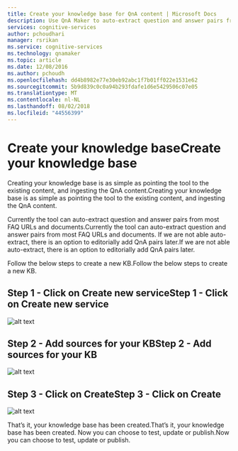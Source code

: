 ```yaml
---
title: Create your knowledge base for QnA content | Microsoft Docs
description: Use QnA Maker to auto-extract question and answer pairs from most FAQ URLs and documents.
services: cognitive-services
author: pchoudhari
manager: rsrikan
ms.service: cognitive-services
ms.technology: qnamaker
ms.topic: article
ms.date: 12/08/2016
ms.author: pchoudh
ms.openlocfilehash: dd4b8982e77e30eb92abc1f7b01ff022e1531e62
ms.sourcegitcommit: 5b9d839c0c0a94b293fdafe1d6e5429506c07e05
ms.translationtype: MT
ms.contentlocale: nl-NL
ms.lasthandoff: 08/02/2018
ms.locfileid: "44556399"
---
```

# <a name="create-your-knowledge-base"></a><span data-ttu-id="310c3-103">Create your knowledge base</span><span class="sxs-lookup"><span data-stu-id="310c3-103">Create your knowledge base</span></span>
<span data-ttu-id="310c3-104">Creating your knowledge base is as simple as pointing the tool to the existing content, and ingesting the QnA content.</span><span class="sxs-lookup"><span data-stu-id="310c3-104">Creating your knowledge base is as simple as pointing the tool to the existing content, and ingesting the QnA content.</span></span>

<span data-ttu-id="310c3-105">Currently the tool can auto-extract question and answer pairs from most FAQ URLs and documents.</span><span class="sxs-lookup"><span data-stu-id="310c3-105">Currently the tool can auto-extract question and answer pairs from most FAQ URLs and documents.</span></span> <span data-ttu-id="310c3-106">If we are not able auto-extract, there is an option to editorially add QnA pairs later.</span><span class="sxs-lookup"><span data-stu-id="310c3-106">If we are not able auto-extract, there is an option to editorially add QnA pairs later.</span></span>

<span data-ttu-id="310c3-107">Follow the below steps to create a new KB.</span><span class="sxs-lookup"><span data-stu-id="310c3-107">Follow the below steps to create a new KB.</span></span>
## <a name="step-1---click-on-create-new-service"></a><span data-ttu-id="310c3-108">Step 1 - Click on Create new service</span><span class="sxs-lookup"><span data-stu-id="310c3-108">Step 1 - Click on Create new service</span></span>

![alt text](https://docstestmedia1.blob.core.windows.net/azure-media/articles/cognitive-services/QnAMaker/Images/myKbService.png)

## <a name="step-2---add-sources-for-your-kb"></a><span data-ttu-id="310c3-110">Step 2 - Add sources for your KB</span><span class="sxs-lookup"><span data-stu-id="310c3-110">Step 2 - Add sources for your KB</span></span>

![alt text](https://docstestmedia1.blob.core.windows.net/azure-media/articles/cognitive-services/QnAMaker/Images/createKbService.png)

## <a name="step-3---click-on-create"></a><span data-ttu-id="310c3-112">Step 3 - Click on Create</span><span class="sxs-lookup"><span data-stu-id="310c3-112">Step 3 - Click on Create</span></span>

![alt text](https://docstestmedia1.blob.core.windows.net/azure-media/articles/cognitive-services/QnAMaker/Images/createKbService2.png)

<span data-ttu-id="310c3-114">That’s it, your knowledge base has been created.</span><span class="sxs-lookup"><span data-stu-id="310c3-114">That’s it, your knowledge base has been created.</span></span> <span data-ttu-id="310c3-115">Now you can choose to test, update or publish.</span><span class="sxs-lookup"><span data-stu-id="310c3-115">Now you can choose to test, update or publish.</span></span>


